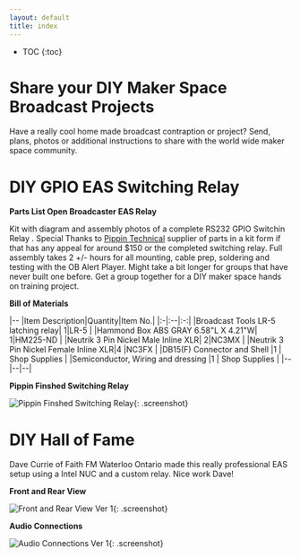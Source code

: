 ```yaml
---
layout: default
title: index
---
```


* TOC
{:toc}

# Share your DIY Maker Space Broadcast Projects

Have a really cool home made broadcast contraption or project? Send, plans, photos or additional instructions to share with the world wide maker space community.

# DIY GPIO EAS Switching Relay

__Parts List Open Broadcaster EAS Relay__

Kit with diagram and assembly photos of a complete RS232 GPIO Switchin Relay .  Special Thanks to [Pippin Technical](http://pippintech.com/) supplier of parts in a kit form if that has any appeal for around $150 or the completed switching relay.  Full assembly takes 2 +/- hours for all mounting, cable prep, soldering and testing with the OB Alert Player. Might take a bit longer for groups that have never built one before. Get a group together for a DIY maker space hands on training project.

__Bill of Materials__

|--
|Item Description|Quantity|Item No.| 
|:-|:--|:-:|
|Broadcast Tools LR-5 latching relay| 1|LR-5 |
|Hammond Box ABS GRAY 6.58"L X 4.21"W| 1|HM225-ND |
|Neutrik 3 Pin Nickel Male Inline XLR| 2|NC3MX |
|Neutrik 3 Pin Nickel Female Inline XLR|4 |NC3FX |
|DB15(F) Connector and Shell |1 | Shop Supplies |
|Semiconductor, Wiring and dressing |1 | Shop Supplies |
|--|--|--|


__Pippin Finshed Switching Relay__

![Pippin Finshed Switching Relay](/DIY-Maker-Space-Broadcast-Projects/img/Pippin_Technical_Alert_Relay700px.jpg
){: .screenshot} 

# DIY Hall of Fame

Dave Currie of Faith FM Waterloo Ontario made this really professional EAS setup using a Intel NUC and a custom relay.  Nice work Dave!

__Front and Rear View__

![Front and Rear View Ver 1](/DIY-Maker-Space-Broadcast-Projects/img/Ver1_Front_and_Rear700px.jpg){: .screenshot} 

__Audio Connections__

![Audio Connections Ver 1](/DIY-Maker-Space-Broadcast-Projects/img/Ver1_Audio_Connections700px.jpg){: .screenshot} 













